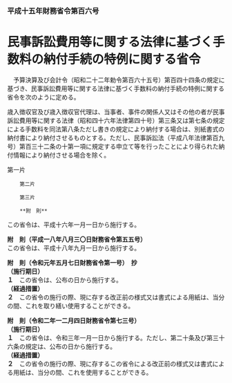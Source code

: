 ### 平成十五年財務省令第百六号  
# 民事訴訟費用等に関する法律に基づく手数料の納付手続の特例に関する省令  
　予算決算及び会計令（昭和二十二年勅令第百六十五号）第百四十四条の規定に基づき、民事訴訟費用等に関する法律に基づく手数料の納付手続の特例に関する省令を次のように定める。  
  
歳入徴収官及び歳入徴収官代理は、当事者、事件の関係人又はその他の者が民事訴訟費用等に関する法律（昭和四十六年法律第四十号）第三条又は第七条の規定による手数料を同法第八条ただし書きの規定により納付する場合は、別紙書式の納付書により納付させるものとする。ただし、民事訴訟法（平成八年法律第百九号）第百三十二条の十第一項に規定する申立て等を行ったことにより得られた納付情報により納付させる場合を除く。  
  
第一片
          
        第二片
          
        第三片
          
        **附　則**  
この省令は、平成十六年一月一日から施行する。  
  
**附　則（平成一八年八月三〇日財務省令第五五号）**  
この省令は、平成十八年九月一日から施行する。  
  
**附　則（令和元年五月七日財務省令第一号）　抄**  
**（施行期日）**  
**１**　この省令は、公布の日から施行する。  
**（経過措置）**  
**２**　この省令の施行の際、現に存する改正前の様式又は書式による用紙は、当分の間、これを取り繕い使用することができる。  
  
**附　則（令和二年一二月四日財務省令第七三号）**  
**（施行期日）**  
**１**　この省令は、令和三年一月一日から施行する。ただし、第二十条及び第三十六条の規定は、公布の日から施行する。  
**（経過措置）**  
**２**　この省令の施行の際、現に存するこの省令による改正前の様式又は書式による用紙は、当分の間、これを使用することができる。  
  
